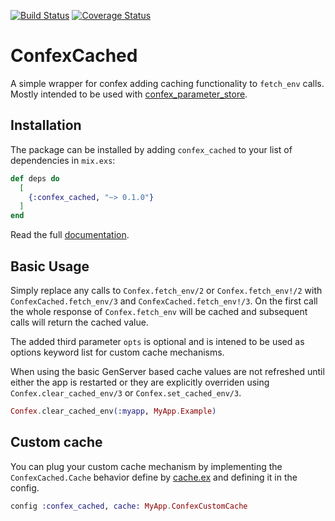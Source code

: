 [![Build Status](https://travis-ci.com/gpedic/confex_cached.svg?branch=master)](https://travis-ci.com/gpedic/confex_cached)
[![Coverage Status](https://coveralls.io/repos/github/gpedic/confex_cached/badge.svg?branch=master)](https://coveralls.io/github/gpedic/confex_cached?branch=master)

# ConfexCached

A simple wrapper for confex adding caching functionality to `fetch_env` calls.
Mostly intended to be used with [confex_parameter_store](https://github.com/gpedic/confex_parameter_store).

## Installation

The package can be installed by adding `confex_cached` to your list of dependencies in `mix.exs`:

```elixir
def deps do
  [
    {:confex_cached, "~> 0.1.0"}
  ]
end
```

Read the full [documentation](https://hexdocs.pm/confex_cached).

## Basic Usage

Simply replace any calls to `Confex.fetch_env/2` or `Confex.fetch_env!/2` with `ConfexCached.fetch_env/3` and `ConfexCached.fetch_env!/3`. On the first call the whole response of `Confex.fetch_env` will be cached and subsequent calls will return the cached value.

The added third parameter `opts` is optional and is intened to be used as options keyword list for custom cache mechanisms.

When using the basic GenServer based cache values are not refreshed until either the app is restarted or they are explicitly overriden using `Confex.clear_cached_env/3` or `Confex.set_cached_env/3`.

```elixir
Confex.clear_cached_env(:myapp, MyApp.Example)
```


## Custom cache

You can plug your custom cache mechanism by implementing the `ConfexCached.Cache` behavior define by [cache.ex](./lib/cache.ex) and defining it in the config.

```elixir
config :confex_cached, cache: MyApp.ConfexCustomCache
```